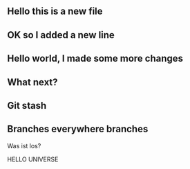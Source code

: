 ## Hello this is a new file 

## OK so I added a new line

## Hello world, I made some more changes 

## What next?

## Git stash

## Branches everywhere branches

Was ist los?

HELLO UNIVERSE